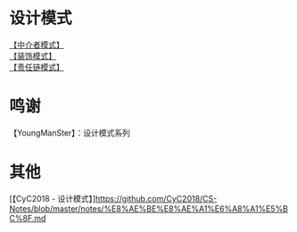 # 设计模式

[【中介者模式】](https://juejin.im/post/5a72c05951882522b552ad3b)   
[【装饰模式】](https://juejin.im/post/5a0ac687f265da432d279e20)  
[【责任链模式】](https://juejin.im/post/5a4b44dff265da43294e6ab3)

# 鸣谢
【YoungManSter】：设计模式系列

# 其他
[【CyC2018 - 设计模式】]https://github.com/CyC2018/CS-Notes/blob/master/notes/%E8%AE%BE%E8%AE%A1%E6%A8%A1%E5%BC%8F.md
